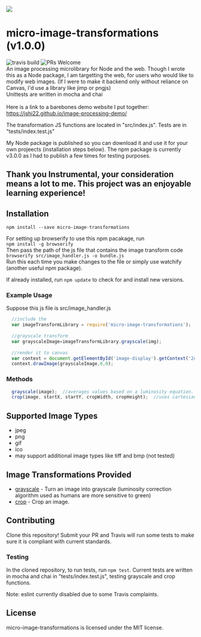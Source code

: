 
![](https://i.imgur.com/lSuYdgF.png)
# micro-image-transformations (v1.0.0)
![travis build](https://api.travis-ci.com/jshi22/micro-image-transformations.svg?token=T8PthyzySUexzMRoGKqp&branch=master)
![PRs Welcome](https://img.shields.io/badge/PRs-welcome-brightgreen.svg)<br>
An image processing microlibrary for Node and the web. Though I wrote this as a Node package, I am targetting the web, for users who would like to modify web images. (If I were to make it backend only without reliance on Canvas, I'd use a library like jimp or pngjs)
<br> Unittests are written in mocha and chai <br><br>
Here is a link to a barebones demo website I put together:
https://jshi22.github.io/image-processing-demo/

The transformation JS functions are located in "src/index.js". Tests are in "tests/index.test.js"

My Node package is published so you can download it and use it for your own projeects (installation steps below). The npm package is currently v3.0.0 as I had to publish a few times for testing purposes.

## Thank you Instrumental, your consideration means a lot to me. This project was an enjoyable learning experience!

## Installation

`npm install --save micro-image-transformations`

For setting up browserify to use this npm pacakage, run <br>
`npm install -g browserify`
<br>
Then pass the path of the js file that contains the image transform code
<br>
`browserify src/image_handler.js -o bundle.js`
<br>Run this each time you make changes to the file or simply use watchify (another useful npm package).

If already installed, run `npm update` to check for and install new versions.

### Example Usage

Suppose this js file is src/image_handler.js

```js 
  //include the 
  var imageTransformLibrary = require('micro-image-transformations');
  
  //grayscale transform
  var grayscaleImage=imageTransformLibrary.grayscale(img);
  
  //render it to canvas
  var context = document.getElementById('image-display').getContext('2d');
  context.drawImage(grayscaleImage,0,0);
```

### Methods

```js    
  grayscale(image);  //averages values based on a luminosity equation. (humans are more sensitive to green)
  crop(image, startX, startY, cropWidth, cropHeight);  //uses cartesian coordinates (bottom left corner of image is (0,))
```
## Supported Image Types

- jpeg
- png
- gif
- ico
- may support additional image types like tiff and bmp (not tested)

## Image Transformations Provided

- [grayscale](./src/index.js) - Turn an image into grayscale (luminosity correction algorithm used as humans are more sensitive to green)
- [crop](./src/index.js) - Crop an image.

## Contributing

Clone this repository! Submit your PR and Travis will run some tests to make sure it is compliant with current standards.

### Testing
In the cloned repository, to run tests, run `npm test`. Current tests are written in mocha and chai in "tests/index.test.js", testing grayscale and crop functions.

Note: eslint currently disabled due to some Travis complaints.
## License

micro-image-transformations is licensed under the MIT license. 

